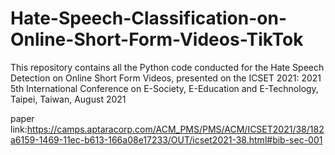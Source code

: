 # Hate-Speech-Classification-on-Online-Short-Form-Videos-TikTok

This repository contains all the Python code conducted for the Hate Speech Detection on 
Online Short Form Videos, presented on the ICSET 2021: 2021 5th International Conference on E-Society, E-Education and E-Technology, Taipei, Taiwan, August 2021

paper link:https://camps.aptaracorp.com/ACM_PMS/PMS/ACM/ICSET2021/38/182a6159-1469-11ec-b613-166a08e17233/OUT/icset2021-38.html#bib-sec-001
